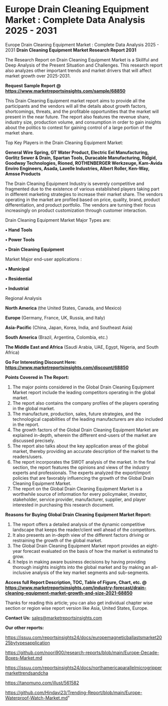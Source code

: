 # Europe Drain Cleaning Equipment Market : Complete Data Analysis 2025 - 2031
 Europe Drain Cleaning Equipment Market : Complete Data Analysis 2025 - 2031
<strong>Drain Cleaning Equipment Market Research Report 2031</strong>

The Research Report on Drain Cleaning Equipment Market is a Skillful and Deep Analysis of the Present Situation and Challenges. This research report also analyzes other important trends and market drivers that will affect market growth over 2025-2031.

<strong>Request Sample Report @ <a href=https://www.marketreportsinsights.com/sample/68850>https://www.marketreportsinsights.com/sample/68850</a></strong>

This Drain Cleaning Equipment market report aims to provide all the participants and the vendors will all the details about growth factors, shortcomings, threats, and the profitable opportunities that the market will present in the near future. The report also features the revenue share, industry size, production volume, and consumption in order to gain insights about the politics to contest for gaining control of a large portion of the market share.

Top Key Players in the Drain Cleaning Equipment Market:

<strong>General Wire Spring, GT Water Product, Electric Eel Manufacturing, Gorlitz Sewer & Drain, Spartan Tools, Duracable Manufacturing, Ridgid, Goodway Technologies, Rioned, ROTHENBERGER Werkzeuge, Kam-Avida Enviro Engineers, Asada, Lavelle Industries, Albert Roller, Ken-Way, Amsse Products</strong>

The Drain Cleaning Equipment Industry is severely competitive and fragmented due to the existence of various established players taking part in different marketing strategies to increase their market share. The vendors operating in the market are profiled based on price, quality, brand, product differentiation, and product portfolio. The vendors are turning their focus increasingly on product customization through customer interaction.

Drain Cleaning Equipment Market Major Types are:

<strong>• Hand Tools

• Power Tools

• Drain Cleaning Equipment</strong>

Market Major end-user applications :

<strong>• Municipal

• Residential

• Industrial</strong>

Regional Analysis

</u><strong><b>North America</b></strong> (the United States, Canada, and Mexico)

<strong><b>Europe </b></strong>(Germany, France, UK, Russia, and Italy)

<strong><b>Asia-Pacific</b></strong> (China, Japan, Korea, India, and Southeast Asia)

<strong><b>South America</b></strong> (Brazil, Argentina, Colombia, etc.)

<strong><b>The Middle East and Africa</b></strong> (Saudi Arabia, UAE, Egypt, Nigeria, and South Africa)

<strong>Go For Interesting Discount Here: <a href=https://www.marketreportsinsights.com/discount/68850>https://www.marketreportsinsights.com/discount/68850</a></strong>

<strong>Points Covered in The Report:</strong>
<ol>
  <li>The major points considered in the Global Drain Cleaning Equipment Market report include the leading competitors operating in the global market.</li>
  <li>The report also contains the company profiles of the players operating in the global market.</li>
  <li>The manufacture, production, sales, future strategies, and the technological capabilities of the leading manufacturers are also included in the report.</li>
  <li>The growth factors of the Global Drain Cleaning Equipment Market are explained in-depth, wherein the different end-users of the market are discussed precisely.</li>
  <li>The report also talks about the key application areas of the global market, thereby providing an accurate description of the market to the readers/users.</li>
  <li>The report incorporates the SWOT analysis of the market. In the final section, the report features the opinions and views of the industry experts and professionals. The experts analyzed the export/import policies that are favorably influencing the growth of the Global Drain Cleaning Equipment Market.</li>
  <li>The report on the Global Drain Cleaning Equipment Market is a worthwhile source of information for every policymaker, investor, stakeholder, service provider, manufacturer, supplier, and player interested in purchasing this research document.</li>
</ol>
<strong>Reasons for Buying Global Drain Cleaning Equipment Market Report:</strong>

<ol>
  <li>The report offers a detailed analysis of the dynamic competitive landscape that keeps the reader/client well ahead of the competitors.</li>
  <li>It also presents an in-depth view of the different factors driving or restraining the growth of the global market.</li>
  <li>The Global Drain Cleaning Equipment Market report provides an eight-year forecast evaluated on the basis of how the market is estimated to grow.</li>
  <li>It helps in making aware business decisions by having providing thorough insights insights into the global market and by making an all-inclusive analysis of the key market segments and sub-segments.</li>
</ol>
<strong>Access full Report Description, TOC, Table of Figure, Chart, etc. @ <a href=https://www.marketreportsinsights.com/industry-forecast/drain-cleaning-equipment-market-growth-and-size-2021-68850>https://www.marketreportsinsights.com/industry-forecast/drain-cleaning-equipment-market-growth-and-size-2021-68850</a></strong>


Thanks for reading this article; you can also get individual chapter wise section or region wise report version like Asia, United States, Europe.

<strong>Contact Us:</strong>
sales@marketreportsinsights.com

<strong>Our other reports:</strong>

<a href=https://issuu.com/reportsinsights24/docs/europemagneticballastsmarket2025bytypesapplication>https://issuu.com/reportsinsights24/docs/europemagneticballastsmarket2025bytypesapplication</a>

<a href=https://github.com/noori900/research-reports/blob/main/Europe-Decade-Boxes-Market.md>https://github.com/noori900/research-reports/blob/main/Europe-Decade-Boxes-Market.md</a>

<a href=https://issuu.com/reportsinsights24/docs/northamericaparallelmicrogrippermarkettrendsandcha>https://issuu.com/reportsinsights24/docs/northamericaparallelmicrogrippermarkettrendsandcha</a>

<a href=https://tanomuno.com/illust/561582>https://tanomuno.com/illust/561582</a>

<a href=https://github.com/Hindavi23/Trending-Report/blob/main/Europe-Waterproof-Watch-Market.md>https://github.com/Hindavi23/Trending-Report/blob/main/Europe-Waterproof-Watch-Market.md</a>"
